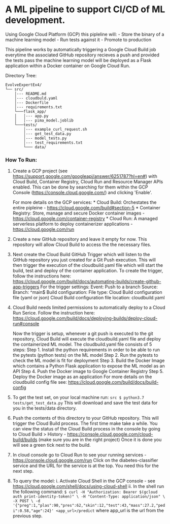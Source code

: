 # A ML pipeline to support CI/CD of ML development. 

Using Google Cloud Platform (GCP) this pipleline will:
	- Store the binary of a machine learning model
	- Run tests against it
	- Promote to production

This pipeline works by automatically triggering a Google Cloud Build job everytime the associated GitHub repository recieves a push and provided the tests pass the machine learning model will be deployed as a Flask application within a Docker container on Google Cloud Run.

Directory Tree:

```
EvolveExpertEx4/
└── src/
	│--- README.md
	│--- cloudbuld.yaml    
	│--- Dockerfile
	│--- requirements.txt
	└───flask_app/
	│   │--- app.py
	│   │--- pima_model.joblib  
	└───tests/
	    │--- example_curl_request.sh
	    │--- get_test_data.py
	    │--- model_tests.py
	    │--- test_requirements.txt
	    └─── data/
``` 


### How To Run:

1. Create a GCP project (see https://support.google.com/googleapi/answer/6251787?hl=en#) with Cloud Build, Container Registry, Cloud Run and Resource Manager APIs enabled. 
This can be done by searching for them within the GCP Console (https://console.cloud.google.com/) and clicking 'Enable'.

	For more details on the GCP services:
		* Cloud Build: Orchestates the entire pipleine - https://cloud.google.com/build#section-5
		* Container Registry: Store, manage and secure Docker container images - https://cloud.google.com/container-registry
		* Cloud Run: A managed serverless platform to deploy containerizer applications - https://cloud.google.com/run


2. Create a new GitHub repository and leave it empty for now. 
This repository will allow Cloud Build to access the the necessary files.

3. Next create the Cloud Build GitHub Trigger which will listen to the GitHub repository you just created for a Git Push execution. 
This will then trigger the execution of the cloudbuild.yaml file which will start the build, test and deploy of the container application. 
	To create the trigger, follow the instructions here:
		https://cloud.google.com/build/docs/automating-builds/create-github-app-triggers
	For the trigger settings:
		Event: Push to a branch
		Source: 
			Branch: ^main$
		Build configuration:
			File type: Cloud Build configuration file (yaml or json)
			Cloud Build configuration file location: cloudbuild.yaml

4. Cloud Build needs limited permissions to automatically deploy to a Cloud Run Serice.
	Follow the instruction here: 
		https://cloud.google.com/build/docs/deploying-builds/deploy-cloud-run#console

	Now the trigger is setup, whenever a git push is executed to the git repository, 
	Cloud Build will execute the cloudbuild.yaml file and deploy the containerized ML model.
	The cloudbuild.yaml file consists of 5 steps:
			Step 1. Install the python requirements in order to be able to run the pytests (python tests) on the ML model
			Step 2. Run the pytests to check the ML model is fit for deployment
			Step 3. Build the Docker Image which contains a Python Flask application to expose the ML model as an API
			Step 4. Push the Docker image to Google Container Registry
			Step 5. Deploy the Docker image as an application
	For more details on the cloudbuild config file see: https://cloud.google.com/build/docs/build-config

5. To get the test set, on your local machine run:
	`src $ python3.7 tests/get_test_data.py`
	This will download and save the test data for you in the tests/data directory.

6. Push the contents of this directory to your GitHub repository.
This will trigger the Cloud Build process. The first time make take a while.
You can view the status of the Cloud Build process in the console by going to Cloud Build > History - https://console.cloud.google.com/cloud-build/builds (make sure you are in the right project)
Once it is done you will see a green tick next to the build.

7. In cloud console go to Cloud Run to see your running services - https://console.cloud.google.com/run
Click on the diabetes-classifier service and the URL for the service is at the top. You need this for the next step.

8. To query the model:
	i. Activate Cloud Shell in the GCP console - see https://cloud.google.com/shell/docs/using-cloud-shell
	ii. In the shell run the following command:
	`$ curl -H "Authorization: Bearer $(gcloud auth print-identity-token)" \
	 -H "Content-Type: application/json" \
	 -X POST \
	 -d '{"preg":1,"plas":90,"pres":62,"skin":12,"test":43,"mass":27.2,"pedi":0.58,"age":24}' <app_url>/predict`
	 where app_url is the url from the previous step.







